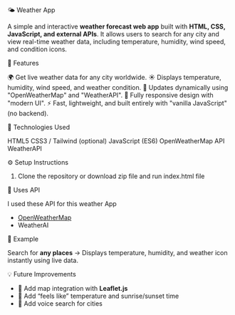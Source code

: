 🌤️ Weather App

A simple and interactive **weather forecast web app** built with **HTML, CSS, JavaScript, and external APIs**.
It allows users to search for any city and view real-time weather data, including temperature, humidity, wind speed, and condition icons.

🚀 Features

🌍 Get live weather data for any city worldwide.
☀️ Displays temperature, humidity, wind speed, and weather condition.
🔄 Updates dynamically using "OpenWeatherMap" and "WeatherAPI".
🎨 Fully responsive design with "modern UI".
⚡ Fast, lightweight, and built entirely with "vanilla JavaScript" (no backend).

🧠 Technologies Used
                 
HTML5
CSS3 / Tailwind (optional)
JavaScript (ES6)
OpenWeatherMap API
WeatherAPI

⚙️ Setup Instructions

1. Clone the repository or download zip file and run index.html file

🔑 Uses API

I used these API for this weather App

* [OpenWeatherMap](https://openweathermap.org/api)
* WeatherAI

🥉 Example

Search for **any places** → Displays temperature, humidity, and weather icon instantly using live data.

💡 Future Improvements

* 🟙️ Add map integration with **Leaflet.js**
* 📱 Add “feels like” temperature and sunrise/sunset time
* 🎤 Add voice search for cities
